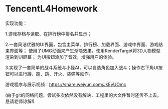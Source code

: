 # TencentL4Homework

实现功能：

1.游戏存档与读取、在排行榜中排名并显示；

2.一套简洁优雅的UI界面，包含主菜单、排行榜、加载界面、游戏中界面、游戏结束界面等；
使用了UMG动画来产生渐隐效果，使用RenderTarget将3D人物模型渲染到UI屏幕；
为UI按钮添加了音效，增强用户的体验。
 
3.实现了一套简单的战斗系统与小怪AI，可以自选角色加入战斗；操作右下角UI按钮可以进行蹲、跑、跳、开火、装弹等动作。

游戏程序与展示视频：https://share.weiyun.com/JkEyUOmc

(由于git的网络问题，尝试多次依然没有解决，工程里的大文件暂时还传不上去，恳请老师谅解!)
